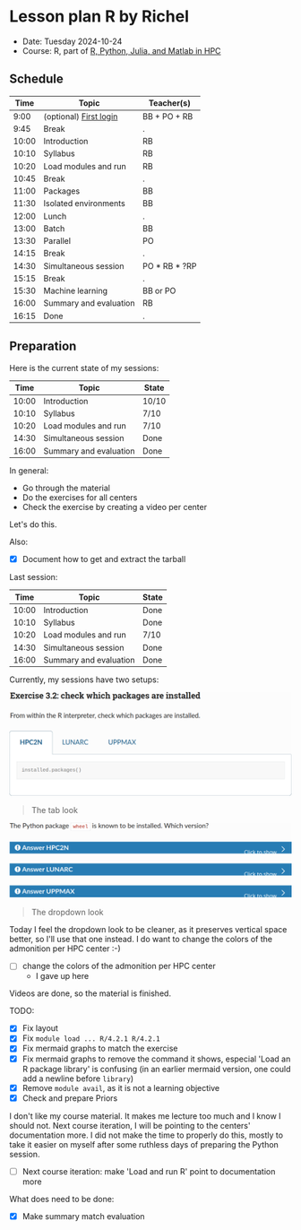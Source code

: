 # Lesson plan R by Richel

- Date: Tuesday 2024-10-24
- Course: R, part of [R, Python, Julia, and Matlab in HPC](https://github.com/UPPMAX/R-matlab-julia-HPC/)

## Schedule

<!-- markdownlint-disable MD013 --><!-- Tables cannot be split up over lines, hence will break 80 characters per line -->

Time |Topic                                                                                          | Teacher(s)
-----|-----------------------------------------------------------------------------------------------|----------------
9:00 |(optional) [First login](https://uppmax.github.io/R-matlab-julia-HPC/common/login.html)        | BB + PO + RB
9:45 |Break                                                                                          | .
10:00|Introduction                                                                                   | RB
10:10|Syllabus                                                                                       | RB
10:20|Load modules and run                                                                           | RB
10:45|Break                                                                                          | .
11:00|Packages                                                                                       | BB
11:30|Isolated environments                                                                          | BB
12:00|Lunch                                                                                          | .
13:00|Batch                                                                                          | BB
13:30|Parallel                                                                                       | PO
14:15|Break                                                                                          | .
14:30|Simultaneous session                                                                           | PO \* RB \* ?RP
15:15|Break                                                                                          | .
15:30|Machine learning                                                                               | BB or PO
16:00|Summary and evaluation                                                                         | RB
16:15|Done                                                                                           | .

<!-- markdownlint-enable MD013 -->

## Preparation

Here is the current state of my sessions:

Time  | Topic                   | State
------|-------------------------|------
10:00 | Introduction            | 10/10
10:10 | Syllabus                | 7/10
10:20 | Load modules and run    | 7/10
14:30 | Simultaneous session    | Done
16:00 | Summary and evaluation  | Done

In general:

- Go through the material
- Do the exercises for all centers
- Check the exercise by creating a video per center

Let's do this.

Also:

- [x] Document how to get and extract the tarball

Last session:

Time  | Topic                   | State
------|-------------------------|------
10:00 | Introduction            | Done
10:10 | Syllabus                | Done
10:20 | Load modules and run    | 7/10
14:30 | Simultaneous session    | Done
16:00 | Summary and evaluation  | Done

Currently, my sessions have two setups:

![The tab look](tab_look.png)

> The tab look

![The dropdown look](dropdown_look.png)

> The dropdown look

Today I feel the dropdown look to be cleaner,
as it preserves vertical space better,
so I'll use that one instead.
I do want to change the colors of the admonition per HPC center :-)

- [ ] change the colors of the admonition per HPC center
    - I gave up here

Videos are done, so the material is finished.

TODO:

- [x] Fix layout
- [x] Fix `module load ... R/4.2.1 R/4.2.1`
- [x] Fix mermaid graphs to match the exercise
- [x] Fix mermaid graphs to remove the command it shows,
  especial 'Load an R package library' is confusing (in an earlier
  mermaid version, one could add a newline before `library`)
- [x] Remove `module avail`, as it is not a learning objective
- [x] Check and prepare Priors

I don't like my course material. It makes me
lecture too much and I know I should not. Next course iteration,
I will be pointing to the centers' documentation more.
I did not make the time to properly do this, mostly
to take it easier on myself after some ruthless days of preparing
the Python session.

- [ ] Next course iteration: make 'Load and run R' point to documentation more

What does need to be done:

- [x] Make summary match evaluation

